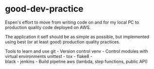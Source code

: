 # good-dev-practice
Espen's effort to move from writing code on and for my local PC to production quality code deployed on AWS.

The application it self should be as simple as possible, but implemented using best (or at least good) production quality practices.

Tools to learn and use
git - Version control
venv - Control modules with virtual environments
unittest - 
tox - 
flake8 -  
black - 
jenkins - Build pipeline 
aws (lambda, step functions, public API)

